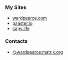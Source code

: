 ### My Sites
- [wardpearce.com](https://wardpearce.com)
- [paaster.io](https://paaster.io)  
- [capy.life](https://capy.life)

### Contacts
- [@wardpearce:matrix.org](https://matrix.to/#/@wardpearce:matrix.org)
